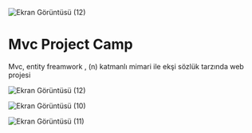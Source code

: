 ![Ekran Görüntüsü (12)](https://user-images.githubusercontent.com/42176018/118062618-f6663f00-b39f-11eb-90a6-f0a6ffd77a83.png)
# Mvc Project Camp
 Mvc, entity freamwork , (n) katmanlı mimari ile ekşi sözlük tarzında web projesi
 
 
![Ekran Görüntüsü (12)](https://user-images.githubusercontent.com/42176018/118059762-f9f6c780-b399-11eb-8e96-27be6fbd587c.png)

![Ekran Görüntüsü (10)](https://user-images.githubusercontent.com/42176018/118059758-f8c59a80-b399-11eb-9dc9-dca1aade209b.png)

![Ekran Görüntüsü (11)](https://user-images.githubusercontent.com/42176018/118059761-f95e3100-b399-11eb-82de-64fab37a9e3f.png)


